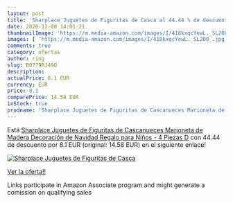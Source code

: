 ```yaml
---
layout: post
title: 'Sharplace Juguetes de Figuritas de Casca al 44.44 % de descuento'
date: 2020-12-08 14:01:21
thumbnailImage: 'https://m.media-amazon.com/images/I/418kxqcYewL._SL200_.jpg'
images: [ 'https://m.media-amazon.com/images/I/418kxqcYewL._SL200_.jpg' ]
comments: true
category: ofertas
author: ring
slug: B0779RJ49D
description:
actualPrice: 8.1 EUR
currency: EUR
price: 8.1
comparePrice: 14.58 EUR
inStock: true
prodname: 'Sharplace Juguetes de Figuritas de Cascanueces Marioneta de Madera Decoración de Navidad Regalo para Niños - 4 Piezas D'
---
```


Está [Sharplace Juguetes de Figuritas de Cascanueces Marioneta de Madera Decoración de Navidad Regalo para Niños - 4 Piezas D](https://www.amazon.es/dp/B0779RJ49D/?tag=tolees-21) con 44.44 de descuento por 8.1 EUR (original: 14.58 EUR) en el siguiente enlace!

[![Sharplace Juguetes de Figuritas de Casca](https://m.media-amazon.com/images/I/418kxqcYewL._SL200_.jpg)](https://www.amazon.es/dp/B0779RJ49D/?tag=tolees-21)

[Ver la oferta!!](https://www.amazon.es/dp/B0779RJ49D/?tag=tolees-21)

Links participate in Amazon Associate program and might generate a comission on qualifying sales


